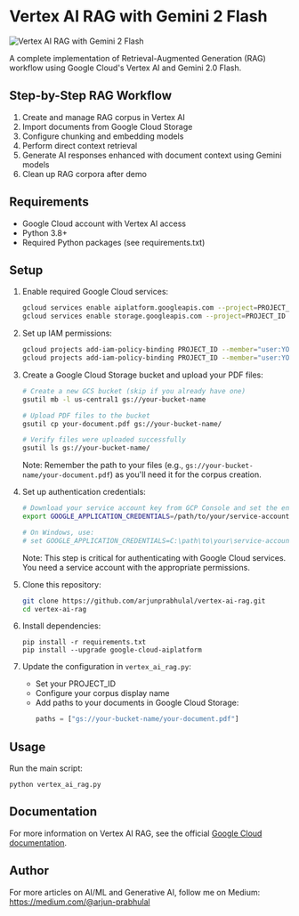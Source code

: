 # Vertex AI RAG with Gemini 2 Flash

![Vertex AI RAG with Gemini 2 Flash](images/vertex-ai-rag.gif)

A complete implementation of Retrieval-Augmented Generation (RAG) workflow using Google Cloud's Vertex AI and Gemini 2.0 Flash.

## Step-by-Step RAG Workflow

1. Create and manage RAG corpus in Vertex AI
2. Import documents from Google Cloud Storage
3. Configure chunking and embedding models
4. Perform direct context retrieval
5. Generate AI responses enhanced with document context using Gemini models
6. Clean up RAG corpora after demo

## Requirements

- Google Cloud account with Vertex AI access
- Python 3.8+
- Required Python packages (see requirements.txt)

## Setup

1. Enable required Google Cloud services:
   ```bash
   gcloud services enable aiplatform.googleapis.com --project=PROJECT_ID
   gcloud services enable storage.googleapis.com --project=PROJECT_ID
   ```

2. Set up IAM permissions:
   ```bash
   gcloud projects add-iam-policy-binding PROJECT_ID --member="user:YOUR_EMAIL@domain.com" --role="roles/aiplatform.user" 
   gcloud projects add-iam-policy-binding PROJECT_ID --member="user:YOUR_EMAIL@domain.com" --role="roles/storage.objectAdmin"
   ```

3. Create a Google Cloud Storage bucket and upload your PDF files:
   ```bash
   # Create a new GCS bucket (skip if you already have one)
   gsutil mb -l us-central1 gs://your-bucket-name
   
   # Upload PDF files to the bucket
   gsutil cp your-document.pdf gs://your-bucket-name/
   
   # Verify files were uploaded successfully
   gsutil ls gs://your-bucket-name/
   ```
   
   Note: Remember the path to your files (e.g., `gs://your-bucket-name/your-document.pdf`) as you'll need it for the corpus creation.

4. Set up authentication credentials:
   ```bash
   # Download your service account key from GCP Console and set the environment variable
   export GOOGLE_APPLICATION_CREDENTIALS=/path/to/your/service-account-key
   
   # On Windows, use:
   # set GOOGLE_APPLICATION_CREDENTIALS=C:\path\to\your\service-account-key
   ```
   
   Note: This step is critical for authenticating with Google Cloud services. You need a service account with the appropriate permissions.

5. Clone this repository:
   ```bash
   git clone https://github.com/arjunprabhulal/vertex-ai-rag.git
   cd vertex-ai-rag
   ```

6. Install dependencies:
   ```
   pip install -r requirements.txt
   pip install --upgrade google-cloud-aiplatform
   ```

7. Update the configuration in `vertex_ai_rag.py`:
   - Set your PROJECT_ID
   - Configure your corpus display name
   - Add paths to your documents in Google Cloud Storage:
     ```python
     paths = ["gs://your-bucket-name/your-document.pdf"] 
     ```

## Usage

Run the main script:

```
python vertex_ai_rag.py
```

## Documentation

For more information on Vertex AI RAG, see the official [Google Cloud documentation](https://cloud.google.com/vertex-ai/generative-ai/docs/rag-overview).

## Author

For more articles on AI/ML and Generative AI, follow me on Medium: https://medium.com/@arjun-prabhulal
